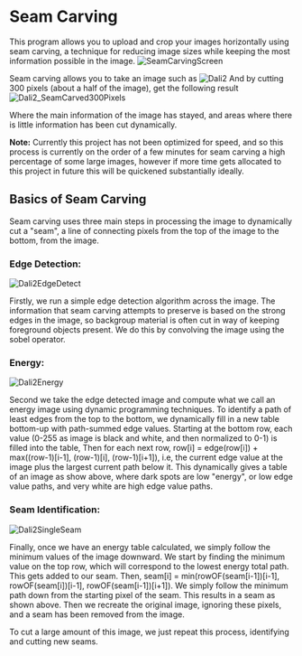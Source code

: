 # Seam Carving
This program allows you to upload and crop your images horizontally using seam carving, a technique for reducing image sizes while keeping the most information
possible in the image.
![SeamCarvingScreen](https://github.com/user-attachments/assets/84d63883-84db-4ddc-aa52-ce3ea47446de)

Seam carving allows you to take an image such as 
![Dali2](https://github.com/user-attachments/assets/b93ae66a-d309-45da-a88f-5b4c7bdd801f)
And by cutting 300 pixels (about a half of the image), get the following result
![Dali2_SeamCarved300Pixels](https://github.com/user-attachments/assets/346582b5-6d3e-4e51-84a4-62a0b41e38fe)

Where the main information of the image has stayed, and areas where there is little information has been cut dynamically.

**Note:** Currently this project has not been optimized for speed, and so this process is currently on the order of a few minutes
for seam carving a high percentage of some large images, however if more time gets allocated to this project in future this 
will be quickened substantially ideally.

## Basics of Seam Carving

Seam carving uses three main steps in processing the image to dynamically cut a "seam", a line of connecting pixels from the top of the image
to the bottom, from the image. 

### Edge Detection:
![Dali2EdgeDetect](https://github.com/user-attachments/assets/cc178140-f86f-4ea8-9b48-f84bd7744451)

Firstly, we run a simple edge detection algorithm across the image. The information that seam carving attempts to preserve is based on the strong edges
in the image, so backgroup material is often cut in way of keeping foreground objects present. We do this by convolving the image using the sobel operator.

### Energy:
![Dali2Energy](https://github.com/user-attachments/assets/eef7fdea-a3ff-466c-a818-cad1530c4434)

Second we take the edge detected image and compute what we call an energy image using dynamic programming techniques. To identify a path of least edges from the top to the bottom, we dynamically fill in 
a new table bottom-up with path-summed edge values. Starting at the bottom row, each value (0-255 as image is black and white, and then normalized to 0-1) is filled into the table,
Then for each next row, row[i] = edge(row[i]) + max((row-1)[i-1], (row-1)[i], (row-1)[i+1]), i.e, the current edge value at the image plus the largest current path below it. This
dynamically gives a table of an image as show above, where dark spots are low "energy", or low edge value paths, and very white are high edge value paths.

### Seam Identification: 
![Dali2SingleSeam](https://github.com/user-attachments/assets/342bc4ac-86de-44d1-8d3f-09580ef5fbe9)

Finally, once we have an energy table calculated, we simply follow the minimum values of the image downward. We start by finding the minimum value on the top row, which will correspond to 
the lowest energy total path. This gets added to our seam. Then, seam[i] = min(rowOF(seam[i-1])[i-1], rowOF(seam[i])[i-1], rowOF(seam[i-1])[i+1]). We simply follow the minimum path down from the starting
pixel of the seam. This results in a seam as shown above. Then we recreate the original image, ignoring these pixels, and a seam has been removed from the image.

To cut a large amount of this image, we just repeat this process, identifying and cutting new seams.
